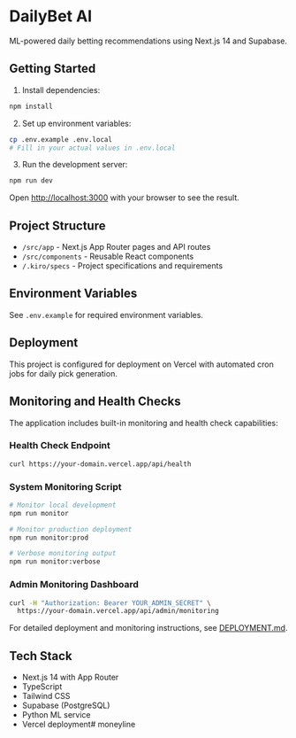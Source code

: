 # DailyBet AI

ML-powered daily betting recommendations using Next.js 14 and Supabase.

## Getting Started

1. Install dependencies:
```bash
npm install
```

2. Set up environment variables:
```bash
cp .env.example .env.local
# Fill in your actual values in .env.local
```

3. Run the development server:
```bash
npm run dev
```

Open [http://localhost:3000](http://localhost:3000) with your browser to see the result.

## Project Structure

- `/src/app` - Next.js App Router pages and API routes
- `/src/components` - Reusable React components
- `/.kiro/specs` - Project specifications and requirements

## Environment Variables

See `.env.example` for required environment variables.

## Deployment

This project is configured for deployment on Vercel with automated cron jobs for daily pick generation.

## Monitoring and Health Checks

The application includes built-in monitoring and health check capabilities:

### Health Check Endpoint
```bash
curl https://your-domain.vercel.app/api/health
```

### System Monitoring Script
```bash
# Monitor local development
npm run monitor

# Monitor production deployment
npm run monitor:prod

# Verbose monitoring output
npm run monitor:verbose
```

### Admin Monitoring Dashboard
```bash
curl -H "Authorization: Bearer YOUR_ADMIN_SECRET" \
  https://your-domain.vercel.app/api/admin/monitoring
```

For detailed deployment and monitoring instructions, see [DEPLOYMENT.md](./DEPLOYMENT.md).

## Tech Stack

- Next.js 14 with App Router
- TypeScript
- Tailwind CSS
- Supabase (PostgreSQL)
- Python ML service
- Vercel deployment# moneyline
